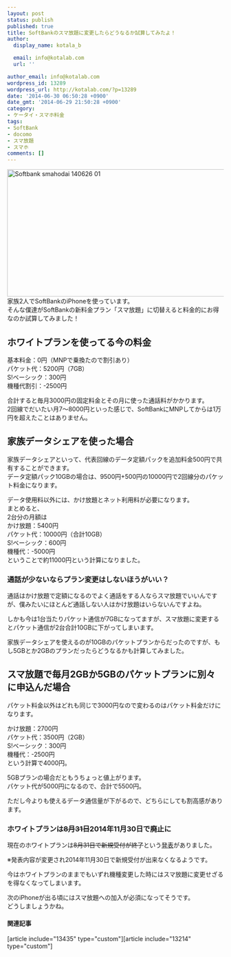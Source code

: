 ```yaml
---
layout: post
status: publish
published: true
title: SoftBankのスマ放題に変更したらどうなるか試算してみたよ！
author:
  display_name: kotala_b

  email: info@kotalab.com
  url: ''

author_email: info@kotalab.com
wordpress_id: 13289
wordpress_url: http://kotalab.com/?p=13289
date: '2014-06-30 06:50:28 +0900'
date_gmt: '2014-06-29 21:50:28 +0900'
category:
- ケータイ・スマホ料金
tags:
- SoftBank
- docomo
- スマ放題
- スマホ
comments: []
---
```

<p><img src="http://kotalab.com/wp-content/uploads/softbank-smahodai_140626_01.png" alt="Softbank smahodai 140626 01" title="softbank-smahodai_140626_01.png" border="0" width="548" height="296" /><br />
家族2人でSoftBankのiPhoneを使っています。<br />
そんな僕達がSoftBankの新料金プラン「スマ放題」に切替えると料金的にお得なのか試算してみました！<br />
<!--more--></p>
<h2>ホワイトプランを使ってる今の料金</h2>
<p>基本料金：0円（MNPで乗換たので割引あり）<br />
パケット代：5200円（7GB）<br />
S!ベーシック：300円<br />
機種代割引：-2500円</p>
<p>合計すると毎月3000円の固定料金とその月に使った通話料がかかります。<br />
<span class="b">2回線でだいたい月7〜8000円といった感じで、SoftBankにMNPしてからは1万円を超えたことはありません。</span></p>
<h2>家族データシェアを使った場合</h2>
<p>家族データシェアといって、代表回線のデータ定額パックを追加料金500円で共有することができます。<br />
データ定額パック10GBの場合は、9500円+500円の10000円で2回線分のパケット料金になります。</p>
<p>データ使用料以外には、かけ放題とネット利用料が必要になります。<br />
まとめると、<br />
2台分の月額は<br />
かけ放題：5400円<br />
パケット代：10000円（合計10GB）<br />
S!ベーシック：600円<br />
機種代：-5000円<br />
ということで約11000円という計算になりました。</p>
<h3>通話が少ないならプラン変更はしないほうがいい？</h3>
<p>通話はかけ放題で定額になるのでよく通話をする人ならスマ放題でいいんですが、僕みたいにほとんど通話しない人はかけ放題はいらないんですよね。</p>
<p>しかも今は1台当たりパケット通信が7GBになってますが、<span class="b">スマ放題に変更するとパケット通信が2台合計10GBに下がってしまいます。</span></p>
<p>家族データシェアを使えるのが10GBのパケットプランからだったのですが、もし5GBとか2GBのプランだったらどうなるかも計算してみました。</p>
<h2>スマ放題で毎月2GBか5GBのパケットプランに別々に申込んだ場合</h2>
<p>パケット料金以外はどれも同じで3000円なので変わるのはパケット料金だけになります。</p>
<p>かけ放題：2700円<br />
パケット代：3500円（2GB）<br />
S!ベーシック：300円<br />
機種代：-2500円<br />
という計算で4000円。</p>
<p>5GBプランの場合だともうちょっと値上がります。<br />
パケット代が5000円になるので、合計で5500円。</p>
<p>ただし今よりも使えるデータ通信量が下がるので、どちらにしても割高感があります。</p>
<h3>ホワイトプランは<del datetime="2014-09-14T12:59:35+00:00">8月31日</del>2014年11月30日で廃止に</h3>
<p>現在のホワイトプランは<del datetime="2014-09-14T12:47:50+00:00">8月31日で新規受付が終了</del>という<a href="http://faq.mb.softbank.jp/detail.aspx?cid=80746&a=101&id=80746" target="_blank">発表</a>がありました。</p>
<p><span class="bred">※発表内容が変更され2014年11月30日で新規受付が出来なくなるようです。</span></p>
<p>今はホワイトプランのままでもいずれ機種変更した時にはスマ放題に変更せざるを得なくなってしまいます。</p>
<p>次のiPhoneが出る頃にはスマ放題への加入が必須になってそうです。<br />
どうしましょうかね。</p>
<h4 class="rel">関連記事</h4>
<p>[article include="13435" type="custom"][article include="13214" type="custom"]</p>
